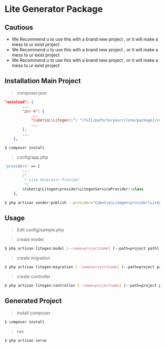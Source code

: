 # Lite Generator Package

## Cautious
- We Recommend u to use this with a brand new project , or it will make a mess to ur exist project
- We Recommend u to use this with a brand new project , or it will make a mess to ur exist project
- We Recommend u to use this with a brand new project , or it will make a mess to ur exist project
## Installation Main Project



> composer.json

``` json
"autoload": {
        ...
        "psr-4": {
            ...
            "Cubetiq\\Litegen\\": "[full/path/to/your/clone/package]/cubetiq/litegen/src",
            ...
        },
        ...
    },
```

``` sh
$ composer install
```

> config/app.php

``` php
'providers' => [
        ...
        /*
         * Lite Generator Provider
         */
        \Cubetiq\Litegen\provider\LitegenServiceProvider::class
    ],
```

``` sh
$ php artisan vendor:publish --provider="Cubetiq\Litegen\provider\LitegenServiceProvider"
```

## Usage

> Edit config/sample.php

> create model

``` sh
$ php artisan litegen:model [--name=projectname] [--path=project path]
```

> create migration

``` sh
$ php artisan litegen:migration [--name=projectname] [--path=project path]
```


> create controller

``` sh
$ php artisan litegen:controller [--name=projectname] [--path=project path] [-R : with route] [-I : with view] 
```

## Generated Project
> install composer

``` sh
$ composer install
```

> run 
``` sh
$ php artisan serve
```


